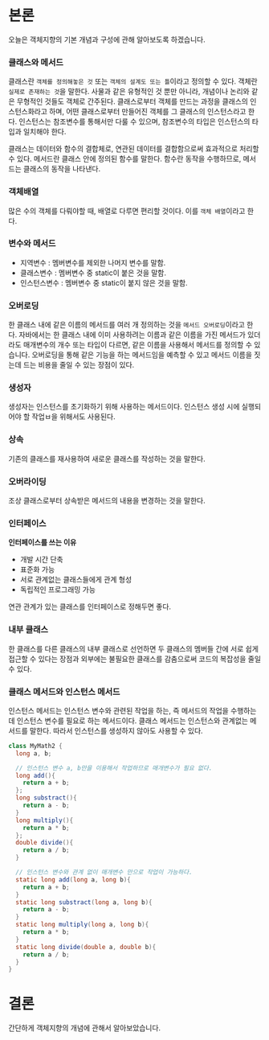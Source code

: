 # 본론

오늘은 객체지향의 기본 개념과 구성에 관해 알아보도록 하겠습니다.

### 클래스와 메서드

클래스란 `객체를 정의해놓은 것` 또는 `객체의 설계도 또는 틀`이라고 정의할 수 있다.
객체란 `실제로 존재하는 것`을 말한다. 사물과 같은 유형적인 것 뿐만 아니라, 개념이나 논리와 같은 무형적인 것들도 객체로 간주된다.
클래스로부터 객체를 만드는 과정을 클래스의 인스턴스화라고 하며, 어떤 클래스로부터 만들어진 객체를 그 클래스의 인스턴스라고 한다.
인스턴스는 참조변수를 통해서만 다룰 수 있으며, 참조변수의 타입은 인스턴스의 타입과 일치해야 한다.

클래스는 데이터와 함수의 결합체로, 연관된 데이터를 결합함으로써 효과적으로 처리할 수 있다.
메서드란 클래스 안에 정의된 함수를 말한다. 함수란 동작을 수행하므로, 메서드는 클래스의 동작을 나타낸다.

### 객체배열

많은 수의 객체를 다뤄야할 때, 배열로 다루면 편리할 것이다. 이를 `객체 배열`이라고 한다.

### 변수와 메서드

- 지역변수 : 멤버변수를 제외한 나머지 변수를 말함.
- 클래스변수 : 멤버변수 중 static이 붙은 것을 말함.
- 인스턴스변수 : 멤버변수 중 static이 붙지 않은 것을 말함.

### 오버로딩

한 클래스 내에 같은 이름의 메서드를 여러 개 정의하는 것을 `메서드 오버로딩`이라고 한다.
자바에서는 한 클래스 내에 이미 사용하려는 이름과 같은 이름을 가진 메서드가 있더라도 매개변수의 개수 또는 타입이 다르면, 같은 이름을 사용해서 메서드를 정의할 수 있습니다.
오버로딩을 통해 같은 기능을 하는 메서드임을 예측할 수 있고 메서드 이름을 짓는데 드는 비용을 줄일 수 있는 장점이 있다.

### 생성자

생성자는 인스턴스를 초기화하기 위해 사용하는 메서드이다. 인스턴스 생성 시에 실행되어야 할 작업ㅂ을 위해서도 사용된다.

### 상속

기존의 클래스를 재사용하여 새로운 클래스를 작성하는 것을 말한다.

### 오버라이딩

조상 클래스로부터 상속받은 메서드의 내용을 변경하는 것을 말한다.

### 인터페이스

**인터페이스를 쓰는 이유**

- 개발 시간 단축
- 표준화 가능
- 서로 관계없는 클래스들에게 관계 형성
- 독립적인 프로그래밍 가능

연관 관계가 있는 클래스를 인터페이스로 정해두면 좋다.

### 내부 클래스

한 클래스를 다른 클래스의 내부 클래스로 선언하면 두 클래스의 멤버들 간에 서로 쉽게 접근할 수 있다는 장점과 외부에는 불필요한 클래스를 감춤으로써 코드의 복잡성을 줄일 수 있다.

### 클래스 메서드와 인스턴스 메서드

인스턴스 메서드는 인스턴스 변수와 관련된 작업을 하는, 즉 메서드의 작업을 수행하는데 인스턴스 변수를 필요로 하는 메서드이다.
클래스 메서드는 인스턴스와 관계없는 메서드를 말한다. 따라서 인스턴스를 생성하지 않아도 사용할 수 있다.

```java
class MyMath2 {
  long a, b;

  // 인스턴스 변수 a, b만을 이용해서 작업하므로 매개변수가 필요 없다.
  long add(){
    return a + b;
  };
  long substract(){
    return a - b;
  }
  long multiply(){
    return a * b;
  };
  double divide(){
    return a / b;
  }

  // 인스턴스 변수와 관계 없이 매개변수 만으로 작업이 가능하다.
  static long add(long a, long b){
    return a + b;
  }
  static long substract(long a, long b){
    return a - b;
  }
  static long multiply(long a, long b){
    return a * b;
  }
  static long divide(double a, double b){
    return a / b;
  }
}
```

# 결론

간단하게 객체지향의 개념에 관해서 알아보았습니다.

